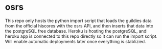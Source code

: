 # osrs
This repo only hosts the python import script that loads the guildies data from the official hiscores with the osrs API, and then inserts that data into the postgreSQL free database. Heroku is hosting the postgreSQL, and heroku app is connected to this repo directly so it can run the import script. Will enable automatic deployments later once everything is stablizied.